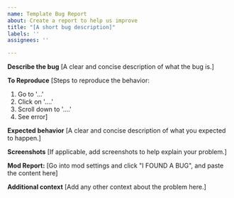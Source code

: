 ```yaml
---
name: Template Bug Report
about: Create a report to help us improve
title: "[A short bug description]"
labels: ''
assignees: ''

---
```


**Describe the bug**
[A clear and concise description of what the bug is.]

**To Reproduce**
[Steps to reproduce the behavior:
1. Go to '...'
2. Click on '....'
3. Scroll down to '....'
4. See error]

**Expected behavior**
[A clear and concise description of what you expected to happen.]

**Screenshots**
[If applicable, add screenshots to help explain your problem.]

**Mod Report:**
[Go into mod settings and click "I FOUND A BUG", and paste the content here]

**Additional context**
[Add any other context about the problem here.]
